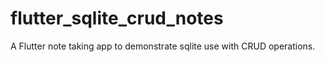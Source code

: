 # flutter_sqlite_crud_notes

A Flutter note taking app to demonstrate sqlite use with CRUD operations.